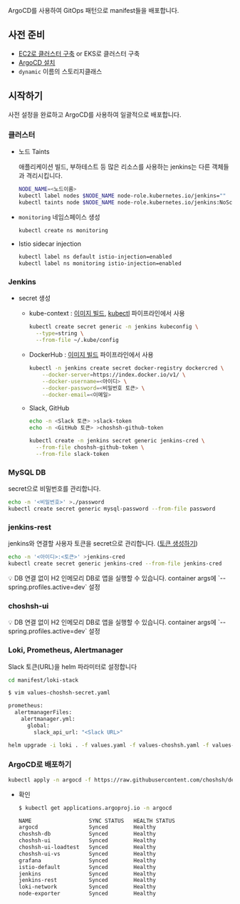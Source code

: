 ArgoCD를 사용하여 GitOps 패턴으로 manifest들을 배포합니다.

## 사전 준비

- [EC2로 클러스터 구축](https://github.com/choshsh/devops-study/blob/master/docs/Terraform%20-%20EC2%EB%A1%9C%20%ED%81%B4%EB%9F%AC%EC%8A%A4%ED%84%B0%20%EA%B5%AC%EC%B6%95%ED%95%98%EA%B8%B0.MD) or EKS로 클러스터 구축
- [ArgoCD 설치](https://choshsh.notion.site/4d7c138785834ed3a19521d16d26adc7)
- `dynamic` 이름의 스토리지클래스

## 시작하기

사전 설정을 완료하고 ArgoCD를 사용하여 일괄적으로 배포합니다.

### 클러스터

- 노드 Taints
    
    애플리케이션 빌드, 부하테스트 등 많은 리소스를 사용하는 jenkins는 다른 객체들과 격리시킵니다.
    
    ```bash
    NODE_NAME=<노드이름>
    kubectl label nodes $NODE_NAME node-role.kubernetes.io/jenkins=""
    kubectl taints node $NODE_NAME node-role.kubernetes.io/jenkins:NoSchedule
    ```
    
- `monitoring` 네임스페이스 생성
    
    ```bash
    kubectl create ns monitoring
    ```
    
- Istio sidecar injection
    
    ```bash
    kubectl label ns default istio-injection=enabled
    kubectl label ns monitoring istio-injection=enabled
    ```
    

### Jenkins

- secret 생성
    - kube-context : [이미지 빌드](https://github.com/choshsh/devops-study/blob/master/jenkins/pipelines/imageBuild), [kubectl](https://github.com/choshsh/devops-study/blob/master/jenkins/pipelines/kubectl) 파이프라인에서 사용
        
        ```bash
        kubectl create secret generic -n jenkins kubeconfig \
          --type=string \
          --from-file ~/.kube/config
        ```
        
    - DockerHub : [이미지 빌드](https://github.com/choshsh/devops-study/blob/master/jenkins/pipelines/imageBuild) 파이프라인에서 사용
        
        ```bash
        kubectl -n jenkins create secret docker-registry dockercred \
            --docker-server=https://index.docker.io/v1/ \
            --docker-username=<아이디> \
            --docker-password=<비밀번호 토큰> \
            --docker-email=<이메일>
        ```
        
    - Slack, GitHub
        
        ```bash
        echo -n <Slack 토큰> >slack-token
        echo -n <GitHub 토큰> >choshsh-github-token
        
        kubectl create -n jenkins secret generic jenkins-cred \
          --from-file choshsh-github-token \
          --from-file slack-token
        ```
        

### MySQL DB

secret으로 비밀번호를 관리합니다.

```bash
echo -n '<비밀번호>' >./password
kubectl create secret generic mysql-password --from-file password
```

### jenkins-rest

jenkins와 연결할 사용자 토큰을 secret으로 관리합니다.  ([토큰 생성하기](https://choshsh.notion.site/89b9a9ff76ef405b82ba068b4752fb7c))

```bash
echo -n '<아이디>:<토큰>' >jenkins-cred
kubectl create secret generic jenkins-cred --from-file jenkins-cred
```

<aside>
💡 DB 연결 없이 H2 인메모리 DB로 앱을 실행할 수 있습니다.
container args에 `--spring.profiles.active=dev` 설정

</aside>

### choshsh-ui

<aside>
💡 DB 연결 없이 H2 인메모리 DB로 앱을 실행할 수 있습니다.
container args에 `--spring.profiles.active=dev` 설정

</aside>

### Loki, Prometheus, Alertmanager

Slack 토큰(URL)을 helm  파라미터로 설정합니다

```bash
cd manifest/loki-stack
```

```bash
$ vim values-choshsh-secret.yaml

prometheus:
  alertmanagerFiles:
    alertmanager.yml:
      global:
        slack_api_url: "<Slack URL>"
```

```bash
helm upgrade -i loki . -f values.yaml -f values-choshsh.yaml -f values-choshsh-secret.yaml -n monitoring
```

### ArgoCD로 배포하기

```bash
kubectl apply -n argocd -f https://raw.githubusercontent.com/choshsh/devops-study/master/argocd-deploy.yaml
```

- 확인
    
    ```bash
    $ kubectl get applications.argoproj.io -n argocd
    
    NAME                  SYNC STATUS   HEALTH STATUS
    argocd                Synced        Healthy
    choshsh-db            Synced        Healthy
    choshsh-ui            Synced        Healthy
    choshsh-ui-loadtest   Synced        Healthy
    choshsh-ui-vs         Synced        Healthy
    grafana               Synced        Healthy
    istio-default         Synced        Healthy
    jenkins               Synced        Healthy
    jenkins-rest          Synced        Healthy
    loki-network          Synced        Healthy
    node-exporter         Synced        Healthy
    ```